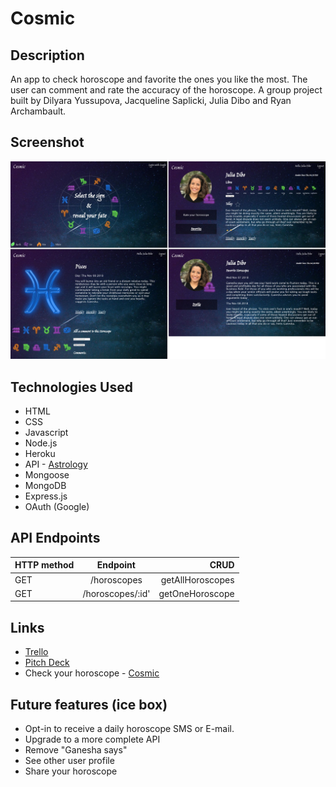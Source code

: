 # Cosmic 

## Description
An app to check horoscope and favorite the ones you like the most.
The user can comment and rate the accuracy of the horoscope.
A group project built by Dilyara Yussupova, Jacqueline Saplicki, Julia Dibo and Ryan Archambault.

## Screenshot
![ScreenShot](public/img/cosmicscreenshot.jpg)

## Technologies Used
 * HTML
 * CSS
 * Javascript
 * Node.js
 * Heroku
 * API - [Astrology](http://horoscope-api.herokuapp.com/)
 * Mongoose
 * MongoDB
 * Express.js
 * OAuth (Google)


 ## API Endpoints

 | HTTP method | Endpoint | CRUD |
| ------------ |:-------------:| -----:|
| GET | /horoscopes | getAllHoroscopes |
| GET | /horoscopes/:id' | getOneHoroscope |
 
 ## Links
 * [Trello](https://trello.com/b/ZS371KkO/project-3)
 * [Pitch Deck](https://docs.google.com/presentation/d/10dXU2MZpfmny6LKK1wQliPGXkqTMdtowTK_K8pgyKeI/edit?usp=sharing)
 * Check your horoscope - [Cosmic](https://cosmic-zodiac.herokuapp.com/) 

## Future features (ice box)
 * Opt-in to receive a daily horoscope SMS or E-mail.
 * Upgrade to a more complete API
 * Remove "Ganesha says"
 * See other user profile 
 * Share your horoscope
